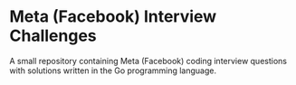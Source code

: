 # Meta (Facebook) Interview Challenges

A small repository containing Meta (Facebook) coding interview questions with solutions written in the Go programming language.
